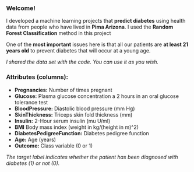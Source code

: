 ### Welcome!

I developed a machine learning projects that **predict diabetes** using health data from people who have lived in **Pima Arizona**. I used the **Random Forest Classification** method in this project

One of the **most important** issues here is that all our patients are **at least 21 years old** to prevent diabetes that will occur at a young age.

*I shared the data set with the code. You can use it as you wish.*

### Attributes (columns):

- **Pregnancies:**  Number of times pregnant
- **Glucose:**  Plasma glucose concentration a 2 hours in an oral glucose tolerance test
- **BloodPressure:**  Diastolic blood pressure (mm Hg)
- **SkinThickness:**  Triceps skin fold thickness (mm)
- **Insulin:**  2-Hour serum insulin (mu U/ml)
- **BMI**  Body mass index (weight in kg/(height in m)^2)
- **DiabetesPedigreeFunction:**  Diabetes pedigree function
- **Age:**  Age (years)
- **Outcome:**  Class variable (0 or 1)

*The target label indicates whether the patient has been diagnosed with diabetes (1) or not (0).*
